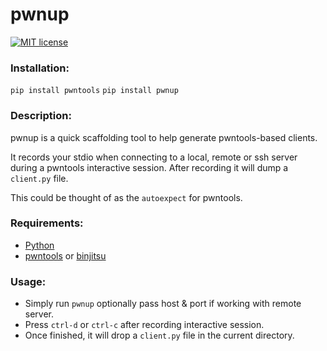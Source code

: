 # pwnup

[![MIT license](http://img.shields.io/badge/license-MIT-brightgreen.svg)](http://opensource.org/licenses/MIT)

### Installation:

```pip install pwntools```
```pip install pwnup```


### Description:

pwnup is a quick scaffolding tool to help generate pwntools-based clients.

It records your stdio when connecting to a local, remote or ssh server during a pwntools interactive session.  After recording it will dump a `client.py` file.

This could be thought of as the `autoexpect` for pwntools.

### Requirements:
- [Python](https://www.python.org/)
- [pwntools](https://github.com/Gallopsled/pwntools) or [binjitsu](https://github.com/binjitsu/binjitsu)

### Usage:

- Simply run `pwnup` optionally pass host & port if working with remote server.
- Press `ctrl-d` or `ctrl-c` after recording interactive session.
- Once finished, it will drop a `client.py` file in the current directory.
